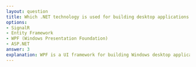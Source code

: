 ```yaml
---
layout: question
title: Which .NET technology is used for building desktop applications with modern UI?
options:
- SignalR
- Entity Framework
- WPF (Windows Presentation Foundation)
- ASP.NET
answer: 3
explanation: WPF is a UI framework for building Windows desktop applications with rich, modern user interfaces. It supports data binding, styling, templates, and multimedia integration.
---
```


